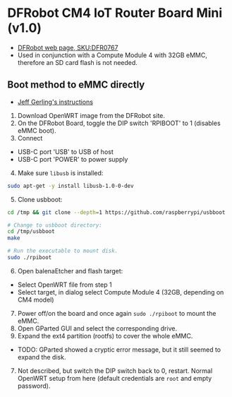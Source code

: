# DFRobot CM4 IoT Router Board Mini (v1.0)
- [DFRobot web page, SKU:DFR0767](https://wiki.dfrobot.com/Compute_Module_4_IoT_Router_Board_Mini_SKU_DFR0767)
- Used in conjunction with a Compute Module 4 with 32GB eMMC, therefore an SD card flash is not needed.

## Boot method to eMMC directly
- [Jeff Gerling's instructions](https://www.jeffgeerling.com/blog/2020/how-flash-raspberry-pi-os-compute-module-4-emmc-usbboot)

1. Download OpenWRT image from the DFRobot site.
2. On the DFRobot Board, toggle the DIP switch 'RPIBOOT' to 1 (disables eMMC boot).
3. Connect
  * USB-C port 'USB' to USB of host
  * USB-C port 'POWER' to power supply
4. Make sure `libusb` is installed:
  ```sh
  sudo apt-get -y install libusb-1.0-0-dev
  ```
5. Clone usbboot:
  ```sh
  cd /tmp && git clone --depth=1 https://github.com/raspberrypi/usbboot
  
  # Change to usbboot directory:
  cd /tmp/usbboot
  make

  # Run the executable to mount disk.
  sudo ./rpiboot
  ```
6. Open balenaEtcher and flash target:
  * Select OpenWRT file from step 1
  * Select target, in dialog select Compute Module 4 (32GB, depending on CM4 model)
7. Power off/on the board and once again `sudo ./rpiboot` to mount the eMMC.
8. Open GParted GUI and select the corresponding drive.
9. Expand the ext4 partition (rootfs) to cover the whole eMMC.
  * TODO: GParted showed a cryptic error message, but it still seemed to expand the disk.
7. Not described, but switch the DIP switch back to 0, restart. Normal OpenWRT setup from here (default credentials are `root` and empty password).

